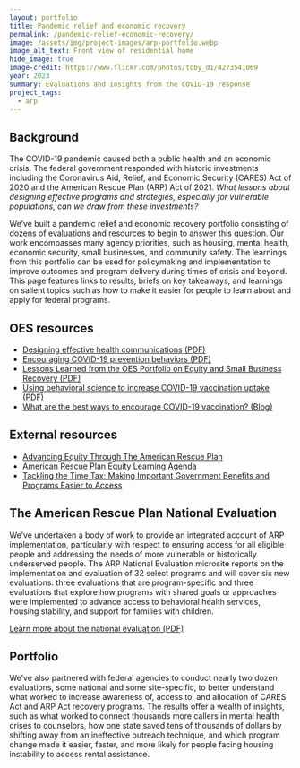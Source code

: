 ```yaml
---
layout: portfolio
title: Pandemic relief and economic recovery
permalink: /pandemic-relief-economic-recovery/
image: /assets/img/project-images/arp-portfolio.webp
image_alt_text: Front view of residential home
hide_image: true
image-credit: https://www.flickr.com/photos/toby_d1/4273541069
year: 2023
summary: Evaluations and insights from the COVID-19 response
project_tags:
  - arp
---
```

## Background
The COVID-19 pandemic caused both a public health and an economic crisis. The federal government responded with historic investments including the Coronavirus Aid, Relief, and Economic Security (CARES) Act of 2020 and the American Rescue Plan (ARP) Act of 2021. <i>What lessons about designing effective programs and strategies, especially for vulnerable populations, can we draw from these investments?</i>

We’ve built a pandemic relief and economic recovery portfolio consisting of dozens of evaluations and resources to begin to answer this question. Our work encompasses many agency priorities, such as housing, mental health, economic security, small businesses, and community safety. The learnings from this portfolio can be used for policymaking and implementation to improve outcomes and program delivery during times of crisis and beyond. This page features links to results, briefs on key takeaways, and learnings on salient topics such as how to make it easier for people to learn about and apply for federal programs.

## OES resources
- <a href="https://oes.gsa.gov/assets/files/oes-health-communications.pdf">Designing effective health communications (PDF)</a>
- <a href="https://oes.gsa.gov/assets/abstracts/OEScovidinsightssummaryNov2020.pdf">Encouraging COVID-19 prevention behaviors (PDF)</a>
- <a href="https://oes.gsa.gov/assets/files/OES-small-business-access-and-equity-two-pager.pdf">Lessons Learned from the OES Portfolio on Equity and Small Business Recovery (PDF)</a>
- <a href="https://oes.gsa.gov/assets/publications/OES-vaccine-paper-2-page-summary.pdf">Using behavioral science to increase COVID-19 vaccination uptake (PDF)</a>
- <a href="https://oes.gsa.gov/blog/encourage-covid-19-vaccination/">What are the best ways to encourage COVID-19 vaccination? (Blog)</a>

## External resources
- <a class="usa-link usa-link--external" href="https://www.whitehouse.gov/wp-content/uploads/2022/05/ADVANCING-EQUITY-THROUGH-THE-AMERICAN-RESCUE-PLAN.pdf">Advancing Equity Through The American Rescue Plan</a>
- <a class="usa-link usa-link--external" href="https://www.whitehouse.gov/wp-content/uploads/2022/05/American-Rescue-Plan-Equity-Learning-Agenda.pdf">American Rescue Plan Equity Learning Agenda</a>
- <a class="usa-link usa-link--external" href="https://www.whitehouse.gov/wp-content/uploads/2024/07/OIRA-2024-Burden-Reduction-Report.pdf">Tackling the Time Tax: Making Important Government Benefits and Programs Easier to Access</a>

## The American Rescue Plan National Evaluation 
We’ve undertaken a body of work to provide an integrated account of ARP implementation, particularly with respect to ensuring access for all eligible people and addressing the needs of more vulnerable or historically underserved people. The ARP National Evaluation microsite reports on the implementation and evaluation of 32 select programs and will cover six new evaluations: three evaluations that are program-specific and three evaluations that explore how programs with shared goals or approaches were implemented to advance access to behavioral health services, housing stability, and support for families with children.

<a class="usa-button" href="{{site.baseurl}}/assets/files/OES-ARP-National-Evaluation.pdf" target="_blank">Learn more about the national evaluation (PDF)</a>

## Portfolio
We’ve also partnered with federal agencies to conduct nearly two dozen evaluations, some national and some site-specific, to better understand what worked to increase awareness of, access to, and allocation of CARES Act and ARP Act recovery programs. The results offer a wealth of insights, such as what worked to connect thousands more callers in mental health crises to counselors, how one state saved tens of thousands of dollars by shifting away from an ineffective outreach technique, and which program change made it easier, faster, and more likely for people facing housing instability to access rental assistance.
